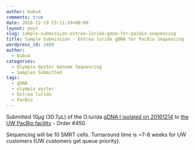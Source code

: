 ```yaml
---
author: kubu4
comments: true
date: 2016-12-19 23:11:19+00:00
layout: post
slug: sample-submission-ostrea-lurida-gdna-for-pacbio-sequencing
title: Sample Submission - Ostrea lurida gDNA for PacBio Sequencing
wordpress_id: 2409
author:
  - kubu4
categories:
  - Olympia Oyster Genome Sequencing
  - Samples Submitted
tags:
  - gDNA
  - olympia oyster
  - Ostrea lurida
  - PacBio
---
```


Submitted 10μg (30.7μL) of the O.lurida [gDNA I isolated on 20161214](https://robertslab.github.io/sams-notebook/2016/12/14/dna-isolation-ostrea-lurida-dna-for-pacbio-sequencing.html) to [the UW PacBio facility](https://pacbio.gs.washington.edu/) - Order #450.

Sequencing will be 10 SMRT cells. Turnaround time is ~7-8 weeks for UW customers (UW customers get queue priority).
